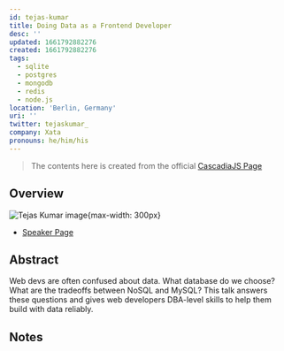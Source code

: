 ```yaml
---
id: tejas-kumar
title: Doing Data as a Frontend Developer
desc: ''
updated: 1661792882276
created: 1661792882276
tags:
  - sqlite
  - postgres
  - mongodb
  - redis
  - node.js
location: 'Berlin, Germany'
uri: ''
twitter: tejaskumar_
company: Xata
pronouns: he/him/his
---
```

> The contents here is created from the official [CascadiaJS Page](https://2022.cascadiajs.com/speakers/tejas-kumar)

## Overview

![Tejas Kumar image](https://create-4jr.begin.app/_static/2022/tejas-kumar.jpg){max-width: 300px}
- [Speaker Page](https://2022.cascadiajs.com/speakers/tejas-kumar)

## Abstract

Web devs are often confused about data. What database do we choose? What are the tradeoffs between NoSQL and MySQL? This talk answers these questions and gives web developers DBA-level skills to help them build with data reliably.

## Notes